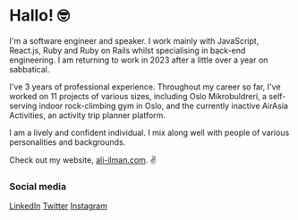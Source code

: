 # Hallo! 🤓

I'm a software engineer and speaker. I work mainly with JavaScript, React.js, Ruby and Ruby on Rails whilst specialising in back-end engineering. I am returning to work in 2023 after a little over a year on sabbatical.

I've 3 years of professional experience. Throughout my career so far, I've worked on 11 projects of various sizes, including Oslo Mikrobuldreri, a self-serving indoor rock-climbing gym in Oslo, and the currently inactive AirAsia Activities, an activity trip planner platform.

I am a lively and confident individual. I mix along well with people of various personalities and backgrounds.

Check out my website, [ali-ilman.com](https://ali-ilman.com). :v:
### Social media
[LinkedIn](https://www.linkedin.com/in/aliilman/)
[Twitter](https://twitter.com/thealiilman)
[Instagram](https://instagram.com/thealiilman)

<!--
**thealiilman/thealiilman** is a ✨ _special_ ✨ repository because its `README.md` (this file) appears on your GitHub profile.

Here are some ideas to get you started:

- 🔭 I’m currently working on ...
- 🌱 I’m currently learning ...
- 👯 I’m looking to collaborate on ...
- 🤔 I’m looking for help with ...
- 💬 Ask me about ...
- 📫 How to reach me: ...
- 😄 Pronouns: ...
- ⚡ Fun fact: ...
-->
